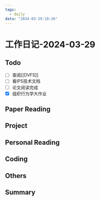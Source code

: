 ```yaml
---
tags:
  - daily
data: "2024-03-29:10:26"
---
```

# 工作日记-2024-03-29
## Todo
- [ ] 查阅[[DVFS]]
- [ ] 看IPS技术文档
- [ ] 论文阅读完成
- [x] 组织行为学大作业
## Paper Reading
## Project
## Personal Reading
## Coding
## Others
## Summary
